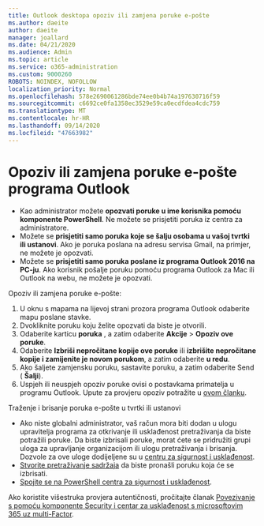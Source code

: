 ```yaml
---
title: Outlook desktopa opoziv ili zamjena poruke e-pošte
ms.author: daeite
author: daeite
manager: joallard
ms.date: 04/21/2020
ms.audience: Admin
ms.topic: article
ms.service: o365-administration
ms.custom: 9000260
ROBOTS: NOINDEX, NOFOLLOW
localization_priority: Normal
ms.openlocfilehash: 578e2690061286bde74ee0b4b74a197630716f59
ms.sourcegitcommit: c6692ce0fa1358ec3529e59ca0ecdfdea4cdc759
ms.translationtype: MT
ms.contentlocale: hr-HR
ms.lasthandoff: 09/14/2020
ms.locfileid: "47663982"
---
```

# <a name="recall-or-replace-an-outlook-email-message"></a>Opoziv ili zamjena poruke e-pošte programa Outlook

- Kao administrator možete **opozvati poruke u ime korisnika pomoću komponente PowerShell**. Ne možete se prisjetiti poruka iz centra za administratore.
- Možete se **prisjetiti samo poruka koje se šalju osobama u vašoj tvrtki ili ustanovi**. Ako je poruka poslana na adresu servisa Gmail, na primjer, ne možete je opozvati.
- Možete se **prisjetiti samo poruka poslane iz programa Outlook 2016 na PC-ju**. Ako korisnik pošalje poruku pomoću programa Outlook za Mac ili Outlook na webu, ne možete je opozvati.

Opoziv ili zamjena poruke e-pošte:

1. U oknu s mapama na lijevoj strani prozora programa Outlook odaberite mapu poslane stavke.
1. Dvokliknite poruku koju želite opozvati da biste je otvorili.
1. Odaberite karticu **poruka** , a zatim odaberite **Akcije**  >  **Opoziv ove poruke**.
1. Odaberite **Izbriši nepročitane kopije ove poruke** ili **izbrišite nepročitane kopije i zamijenite je novom porukom**, a zatim odaberite **u redu**.
1. Ako šaljete zamjensku poruku, sastavite poruku, a zatim odaberite Send ( **Šalji**).
1. Uspjeh ili neuspjeh opoziv poruke ovisi o postavkama primatelja u programu Outlook. Upute za provjeru opoziv potražite u [ovom članku](https://support.office.com/article/35027f88-d655-4554-b4f8-6c0729a723a0).

Traženje i brisanje poruka e-pošte u tvrtki ili ustanovi

- Ako niste globalni administrator, vaš račun mora biti dodan u ulogu upravitelja programa za otkrivanje ili usklađenost pretraživanja da biste potražili poruke. Da biste izbrisali poruke, morat ćete se pridružiti grupi uloga za upravljanje organizacijom ili ulogu pretraživanja i brisanja. Dozvole za ove uloge dodijeljene su u [centru za sigurnost i usklađenost](https://go.microsoft.com/fwlink/?linkid=2083731).
- [Stvorite pretraživanje sadržaja](https://docs.microsoft.com/microsoft-365/compliance/content-search) da biste pronašli poruku koja će se izbrisati.
- [Spojite se na PowerShell centra za sigurnost i usklađenost](https://docs.microsoft.com/powershell/exchange/office-365-scc/connect-to-scc-powershell/connect-to-scc-powershell?view=exchange-ps).

Ako koristite višestruka provjera autentičnosti, pročitajte članak [Povezivanje s pomoću komponente Security i centar za usklađenost s microsoftovim 365 uz multi-Factor](https://docs.microsoft.com/powershell/exchange/office-365-scc/connect-to-scc-powershell/mfa-connect-to-scc-powershell?view=exchange-ps).